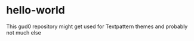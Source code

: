 # hello-world
This gud0 repository might get used for Textpattern themes and probably not much else

